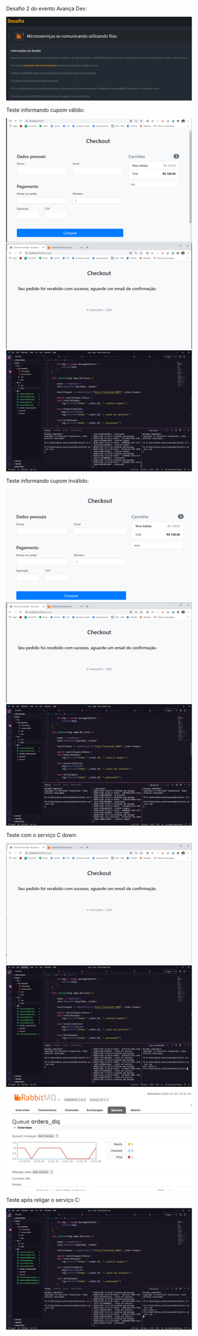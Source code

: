 Desafio 2 do evento Avança Dev:

<img src="desafio.png">

Teste informando cupom válido:

<img src="cupomValido.png">
<img src="cupomValido2.png">
<img src="cupomValido3.png">

Teste informando cupom inválido:

<img src="cupomInvalido.png">
<img src="cupomInvalido2.png">
<img src="cupomInvalido3.png">

Teste com o serviço C down:

<img src="servicoIndisponivel.png">
<img src="servicoIndisponivel2.png">
<img src="servicoIndisponivel3.png">

Teste após religar o serviço C:

<img src="servicoDisponivelNovamente.png">
